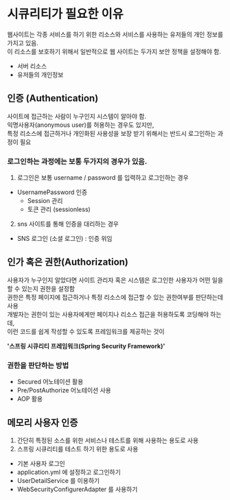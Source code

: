 # 시큐리티가 필요한 이유

웹사이트는 각종 서비스를 하기 위한 리소스와 서비스를 사용하는 유저들의 개인 정보를 가지고 있음. <br>
이 리소스를 보호하기 위해서 일반적으로 웹 사이트는 두가지 보안 정책을 설정해야 함.

- 서버 리소스
- 유저들의 개인정보

## 인증 (Authentication)

사이트에 접근하는 사람이 누구인지 시스템이 알아야 함. <br>
익명사용자(anonymous user)를 허용하는 경우도 있지만, <br>
특정 리소스에 접근하거나 개인화된 사용성을 보장 받기 위해서는 반드시 로그인하는 과정이 필요 <br>

### 로그인하는 과정에는 보통 두가지의 경우가 있음.
 1. 로그인은 보통 username / password 를 입력하고 로그인하는 경우
 - UsernamePassword 인증
     - Session 관리
     - 토큰 관리 (sessionless)
 2. sns 사이트를 통해 인증을 대리하는 경우
 - SNS 로그인 (소셜 로그인) : 인증 위임

## 인가 혹은 권한(Authorization)

사용자가 누구인지 알았다면 사이트 관리자 혹은 시스템은 로그인한 사용자가 어떤 일을 할 수 있는지 권한을 설정함 <br> 
권한은 특정 페이지에 접근하거나 특정 리소스에 접근할 수 있는 권한여부를 판단하는데 사용 <br>
개발자는 권한이 있는 사용자에게만 페이지나 리소스 접근을 허용하도록 코딩해야 하는데, <br>
이런 코드를 쉽게 작성할 수 있도록 프레임워크를 제공하는 것이 <br>

**'스프링 시큐리티 프레임워크(Spring Security Framework)'**

 
### 권한을 판단하는 방법 
- Secured 어노테이션 활용
- Pre/PostAuthorize 어노테이션 사용
- AOP 활용

## 메모리 사용자 인증
 1. 간단히 특정된 소스를 위한 서비스나 테스트를 위해 사용하는 용도로 사용 <br>
 2. 스프링 시큐리티를 테스트 하기 위한 용도로 사용

- 기본 사용자 로그인 
- application.yml 에 설정하고 로그인하기
- UserDetailService 를 이용하기
- WebSecurityConfigurerAdapter 를 사용하기
